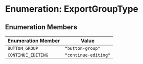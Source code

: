 # Enumeration: ExportGroupType

## Enumeration Members

| Enumeration Member | Value |
| ------ | ------ |
| `BUTTON_GROUP` | `"button-group"` |
| `CONTINUE_EDITING` | `"continue-editing"` |
